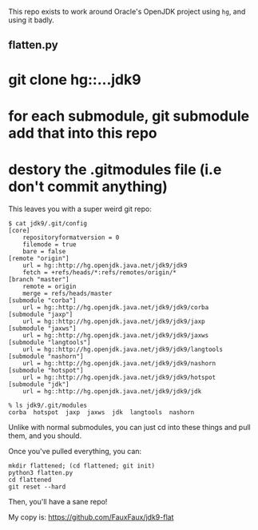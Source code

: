 This repo exists to work around Oracle's OpenJDK project using `hg`,
and using it badly.


flatten.py
---

# git clone hg::...jdk9
# for each submodule, git submodule add that into this repo
# destory the .gitmodules file (i.e don't commit anything)

This leaves you with a super weird git repo:

```
$ cat jdk9/.git/config
[core]
	repositoryformatversion = 0
	filemode = true
	bare = false
[remote "origin"]
	url = hg::http://hg.openjdk.java.net/jdk9/jdk9
	fetch = +refs/heads/*:refs/remotes/origin/*
[branch "master"]
	remote = origin
	merge = refs/heads/master
[submodule "corba"]
	url = hg::http://hg.openjdk.java.net/jdk9/jdk9/corba
[submodule "jaxp"]
	url = hg::http://hg.openjdk.java.net/jdk9/jdk9/jaxp
[submodule "jaxws"]
	url = hg::http://hg.openjdk.java.net/jdk9/jdk9/jaxws
[submodule "langtools"]
	url = hg::http://hg.openjdk.java.net/jdk9/jdk9/langtools
[submodule "nashorn"]
	url = hg::http://hg.openjdk.java.net/jdk9/jdk9/nashorn
[submodule "hotspot"]
	url = hg::http://hg.openjdk.java.net/jdk9/jdk9/hotspot
[submodule "jdk"]
	url = hg::http://hg.openjdk.java.net/jdk9/jdk9/jdk
```

```
% ls jdk9/.git/modules
corba  hotspot  jaxp  jaxws  jdk  langtools  nashorn
```

Unlike with normal submodules, you can just cd into these things
and pull them, and you should.

Once you've pulled everything, you can:

```
mkdir flattened; (cd flattened; git init)
python3 flatten.py
cd flattened
git reset --hard
```

Then, you'll have a sane repo!

My copy is: https://github.com/FauxFaux/jdk9-flat

